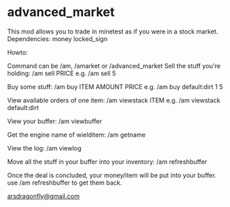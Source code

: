 advanced\_market
===============
This mod allows you to trade in minetest as if you were in a stock market.
Dependencies:
money
locked\_sign

Howto:

Command can be /am, /amarket or /advanced\_market
Sell the stuff you're holding:
/am sell PRICE
e.g. /am sell 5

Buy some stuff:
/am buy ITEM AMOUNT PRICE
e.g. /am buy default:dirt 1 5

View available orders of one item:
/am viewstack ITEM
e.g. /am viewstack default:dirt

View your buffer:
/am viewbuffer

Get the engine name of wielditem:
/am getname

View the log:
/am viewlog

Move all the stuff in your buffer into your inventory:
/am refreshbuffer

Once the deal is concluded, your money/item will be put into your buffer.
use /am refreshbuffer to get them back.

arsdragonfly@gmail.com
